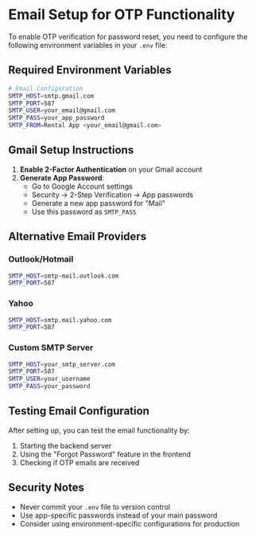 # Email Setup for OTP Functionality

To enable OTP verification for password reset, you need to configure the following environment variables in your `.env` file:

## Required Environment Variables

```bash
# Email Configuration
SMTP_HOST=smtp.gmail.com
SMTP_PORT=587
SMTP_USER=your_email@gmail.com
SMTP_PASS=your_app_password
SMTP_FROM=Rental App <your_email@gmail.com>
```

## Gmail Setup Instructions

1. **Enable 2-Factor Authentication** on your Gmail account
2. **Generate App Password**:
   - Go to Google Account settings
   - Security → 2-Step Verification → App passwords
   - Generate a new app password for "Mail"
   - Use this password as `SMTP_PASS`

## Alternative Email Providers

### Outlook/Hotmail
```bash
SMTP_HOST=smtp-mail.outlook.com
SMTP_PORT=587
```

### Yahoo
```bash
SMTP_HOST=smtp.mail.yahoo.com
SMTP_PORT=587
```

### Custom SMTP Server
```bash
SMTP_HOST=your_smtp_server.com
SMTP_PORT=587
SMTP_USER=your_username
SMTP_PASS=your_password
```

## Testing Email Configuration

After setting up, you can test the email functionality by:
1. Starting the backend server
2. Using the "Forgot Password" feature in the frontend
3. Checking if OTP emails are received

## Security Notes

- Never commit your `.env` file to version control
- Use app-specific passwords instead of your main password
- Consider using environment-specific configurations for production
